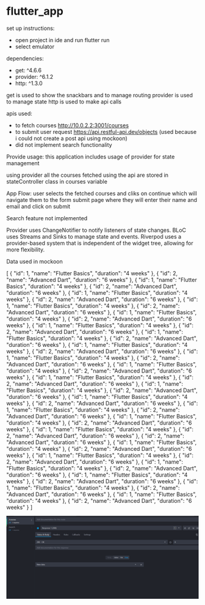 # flutter_app

set up instructions:
- open project in ide and run flutter run
- select emulator


dependencies:
- get: ^4.6.6
- provider: ^6.1.2
- http: ^1.3.0

get is used to show the snackbars and to manage routing
provider is used to manage state
http is used to make api calls


apis used:
- to fetch courses 
    http://10.0.2.2:3001/courses
- to submit user request
    https://api.restful-api.dev/objects
    (used because i could not create a post api using mockoon)
- did not implement search functionality

Provide usage:
this application includes usage of provider for state management

using provider all the courses fetched using the api are stored in stateController class in courses variable

App Flow:
user selects the fetched courses and cliks on continue which will navigate them to the form submit page where they will enter their name and email and click on submit


Search feature not implemented



Provider uses ChangeNotifier to notify listeners of state changes.
BLoC uses Streams and Sinks to manage state and events.
Riverpod uses a provider-based system that is independent of the widget tree, allowing for more flexibility.


Data used in mockoon


[
    { "id": 1, "name": "Flutter Basics", "duration": "4 weeks" },
    { "id": 2, "name": "Advanced Dart", "duration": "6 weeks" },
    { "id": 1, "name": "Flutter Basics", "duration": "4 weeks" },
    { "id": 2, "name": "Advanced Dart", "duration": "6 weeks" },
    { "id": 1, "name": "Flutter Basics", "duration": "4 weeks" },
    { "id": 2, "name": "Advanced Dart", "duration": "6 weeks" },
    { "id": 1, "name": "Flutter Basics", "duration": "4 weeks" },
    { "id": 2, "name": "Advanced Dart", "duration": "6 weeks" },
    { "id": 1, "name": "Flutter Basics", "duration": "4 weeks" },
    { "id": 2, "name": "Advanced Dart", "duration": "6 weeks" },
    { "id": 1, "name": "Flutter Basics", "duration": "4 weeks" },
    { "id": 2, "name": "Advanced Dart", "duration": "6 weeks" },
    { "id": 1, "name": "Flutter Basics", "duration": "4 weeks" },
    { "id": 2, "name": "Advanced Dart", "duration": "6 weeks" },
    { "id": 1, "name": "Flutter Basics", "duration": "4 weeks" },
    { "id": 2, "name": "Advanced Dart", "duration": "6 weeks" },
    { "id": 1, "name": "Flutter Basics", "duration": "4 weeks" },
    { "id": 2, "name": "Advanced Dart", "duration": "6 weeks" },
    { "id": 1, "name": "Flutter Basics", "duration": "4 weeks" },
    { "id": 2, "name": "Advanced Dart", "duration": "6 weeks" },
    { "id": 1, "name": "Flutter Basics", "duration": "4 weeks" },
    { "id": 2, "name": "Advanced Dart", "duration": "6 weeks" },
    { "id": 1, "name": "Flutter Basics", "duration": "4 weeks" },
    { "id": 2, "name": "Advanced Dart", "duration": "6 weeks" },
    { "id": 1, "name": "Flutter Basics", "duration": "4 weeks" },
    { "id": 2, "name": "Advanced Dart", "duration": "6 weeks" },
    { "id": 1, "name": "Flutter Basics", "duration": "4 weeks" },
    { "id": 2, "name": "Advanced Dart", "duration": "6 weeks" },
    { "id": 1, "name": "Flutter Basics", "duration": "4 weeks" },
    { "id": 2, "name": "Advanced Dart", "duration": "6 weeks" },
    { "id": 1, "name": "Flutter Basics", "duration": "4 weeks" },
    { "id": 2, "name": "Advanced Dart", "duration": "6 weeks" },
    { "id": 2, "name": "Advanced Dart", "duration": "6 weeks" },
    { "id": 1, "name": "Flutter Basics", "duration": "4 weeks" },
    { "id": 2, "name": "Advanced Dart", "duration": "6 weeks" },
    { "id": 1, "name": "Flutter Basics", "duration": "4 weeks" },
    { "id": 2, "name": "Advanced Dart", "duration": "6 weeks" },
    { "id": 1, "name": "Flutter Basics", "duration": "4 weeks" },
    { "id": 2, "name": "Advanced Dart", "duration": "6 weeks" },
    { "id": 1, "name": "Flutter Basics", "duration": "4 weeks" },
    { "id": 2, "name": "Advanced Dart", "duration": "6 weeks" },
    { "id": 1, "name": "Flutter Basics", "duration": "4 weeks" },
    { "id": 2, "name": "Advanced Dart", "duration": "6 weeks" },
    { "id": 1, "name": "Flutter Basics", "duration": "4 weeks" },
    { "id": 2, "name": "Advanced Dart", "duration": "6 weeks" }
  ]

![alt text](image-1.png)